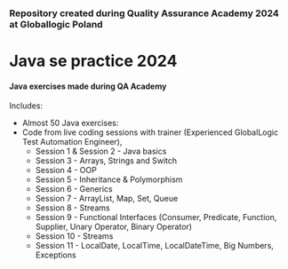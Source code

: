 ### Repository created during Quality Assurance Academy 2024 at Globallogic Poland 
# Java se practice 2024
#### Java exercises made during QA Academy

Includes:
- Almost 50 Java exercises:
- Code from live coding sessions with trainer (Experienced GlobalLogic Test Automation Engineer),
  - Session 1 & Session 2 - Java basics
  - Session 3 - Arrays, Strings and Switch
  - Session 4 - OOP
  - Session 5 - Inheritance & Polymorphism
  - Session 6 - Generics
  - Session 7 - ArrayList, Map, Set, Queue
  - Session 8 - Streams
  - Session 9 - Functional Interfaces (Consumer, Predicate, Function, Supplier, Unary Operator, Binary Operator)
  - Session 10 - Streams
  - Session 11 - LocalDate, LocalTime, LocalDateTime, Big Numbers, Exceptions